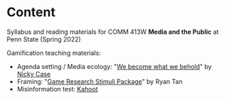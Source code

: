 # Content
Syllabus and reading materials for COMM 413W **Media and the Public** at Penn State (Spring 2022)

Gamification teaching materials:
- Agenda setting / Media ecology: "[We become what we behold](https://ncase.itch.io/wbwwb)" by [Nicky Case](https://ncase.me/)
- Framing: "[Game Research Stimuli Package](https://www.dept.psu.edu/commresearch/merl/rrt47/GRSP%201/)" by Ryan Tan
- Misinformation test: [Kahoot](https://create.kahoot.it/share/misinformation-test/584e3b7e-ac95-4503-ad76-845bf246a8f2)
